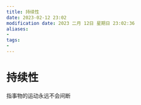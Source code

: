 ```yaml
---
title: 持续性
date: 2023-02-12 23:02
modification date: 2023 二月 12日 星期日 23:02:36
aliases: 
- 
tags: 
- 
---
```


# 持续性

指事物的运动永远不会间断